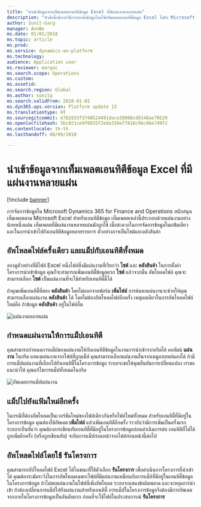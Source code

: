 ```yaml
---
title: "นำเข้าข้อมูลจากเท็มเพลตเอนทิตีข้อมูล Excel ที่มีแผ่นงานหลายแผ่น"
description: "หัวข้อนี้อธิบายวิธีการนำเข้าข้อมูลโดยใช้เท็มเพลตเอนทิตี้ข้อมูล Excel ไปยัง Microsoft Dynamics 365 for Finance and Operations"
author: Sunil-Garg
manager: AnnBe
ms.date: 01/01/2018
ms.topic: article
ms.prod: 
ms.service: dynamics-ax-platform
ms.technology: 
audience: Application user
ms.reviewer: margoc
ms.search.scope: Operations
ms.custom: 
ms.assetid: 
ms.search.region: Global
ms.author: sunilg
ms.search.validFrom: 2018-01-01
ms.dyn365.ops.version: Platform update 13
ms.translationtype: HT
ms.sourcegitcommit: e782d33f3748524491dace28008cd9148ae70529
ms.openlocfilehash: 5bc021ce9f0835f2eda310ef7818c9bc9be749f2
ms.contentlocale: th-th
ms.lasthandoff: 08/09/2018

---
```


# <a name="import-data-from-excel-data-entity-templates-that-have-multiple-worksheets"></a>นำเข้าข้อมูลจากเท็มเพลตเอนทิตีข้อมูล Excel ที่มีแผ่นงานหลายแผ่น

[!include [banner](../includes/banner.md)]

การจัดการข้อมูลใน Microsoft Dynamics 365 for Finance and Operations สนับสนุนเท็มเพลตตาม Microsoft Excel สำหรับเอนทิตีข้อมูล เท็มเพลตเหล่านี้ประกอบด้วยแผ่นงานอย่างน้อยหนึ่งแผ่น เท็มเพลตที่มีแผ่นงานหลายแผ่นมักถูกใช้ เมื่อสะดวกในการจัดการข้อมูลในแฟ้มเดียว และในการนำเข้าไปยังเอนทิตีข้อมูลหลายรายการ ตัวอย่างอาจเป็นไซต์และคลังสินค้า

## <a name="upload-a-file-once-and-map-it-to-all-entities"></a>อัพโหลดไฟล์ครั้งเดียว และแม็ปกับเอนทิตีทั้งหมด
ลองดูตัวอย่างที่มีไฟล์ Excel หนึ่งไฟล์ซึ่งมีแผ่นงานที่เรียกว่า **ไซต์** และ **คลังสินค้า** ในการตั้งค่าโครงการนำเข้าข้อมูล คุณก็จะสามารถเพิ่มเอนทิตี้ข้อมูลแรก **ไซต์** แล้วจากนั้น อัพโหลดไฟล์ คุณจะสามารถเลือก **ไซต์** เป็นแผ่นงานที่จะใช้สำหรับเอนทิตี้นี้ได้

ถ้าคุณเพิ่มเอนทิตี้ที่สอง **คลังสินค้า** โดยไม่ออกจากฟอร์ม **เพิ่มไฟล์** การค้นหาแผ่นงานจะช่วยให้คุณสามารถเลือกแผ่นงาน **คลังสินค้า** ได้ โดยไม่ต้องอัพโหลดไฟล์อีกครั้ง เหตุผลเดียวในการอัพโหลดไฟล์ใหม่คือ ถ้าข้อมูล **คลังสินค้า** อยู่ในไฟล์อื่น

![แผ่นงานหลายแผ่น](./media/AddFileMultipleWorkSheets.png) 

## <a name="fix-worksheet-to-entity-mapping"></a>กำหนดแผ่นงานให้การแม็ปเอนทิตี

คุณสามารถกำหนดการแม็ปของแผ่นงานให้กับเอนทิตีข้อมูลในงานการนำเข้าจากกริดได้ คอลัมน์ **แผ่นงาน** ในกริด แสดงแผ่นงานจากไฟล์ที่ถูกแม็ป คุณสามารถเลือกแผ่นงานอื่นจากเมนูแบบหล่นลงได้ ถ้ามีการแม็ปแผ่นงานที่เลือกไปยังเอนทิตี้ในโครงการข้อมูล ระบบจะขอให้คุณยืนยันการเปลี่ยนแปลง เราขอแนะนำให้ คุณแก้ไขการแม็ปทั้งหมดในกริด

![อัพเดตการแม็ปแผ่นงาน](./media/UpdateMappings.png)

## <a name="re-map-to-a-new-file"></a>แม็ปไปยังแฟ้มใหม่อีกครั้ง

ในกรณีที่ต้องอัพโหลดเป็นเวอร์ชันใหม่ของไฟล์เดียวกันหรือไฟล์ใหม่ทั้งหมด สำหรับเอนทิตี้ที่มีอยู่ในโครงการข้อมูล คุณต้องใช้อัพเดต **เพิ่มไฟล์** แล้วเพิ่มเอนทิตีอีกครั้ง ราวกับว่ามีการเพิ่มเป็นครั้งแรก ระบบจะยืนยันว่า คุณต้องการเขียนทับเอนทิตี้ที่มีอยู่ในโครงการข้อมูลก่อนดำเนินการต่อ เอนทิตีที่ไม่ได้ถูกเพิ่มอีกครั้ง (หรือถูกเขียนทับ) จะยึดการแม็ปก่อนหน้าจากไฟล์ก่อนหน้านี้ต่อไป

## <a name="upload-a-file-using-run-project"></a>อัพโหลดไฟล์โดยใช้ รันโครงการ

คุณสามารถอัปโหลดไฟล์ Excel ได้ในขณะที่ใช้ตัวเลือก **รันโครงการ** เพื่อดำเนินการโครงการที่นำเข้าได้ คุณต้องระมัดระวังในการอัพโหลดเฉพาะไฟล์ที่มีแผ่นงานเหมือนกับการแม็ปที่มีอยู่ในเอนทิตี้ข้อมูลในโครงการข้อมูล ถ้าไม่พบแผ่นงานในไฟล์ที่เพิ่งอัพโหลด ระบบจะแสดงข้อผิดพลาด และจะหยุดการนำเข้า ถ้าต้องเปลี่ยนการแม็ปไปยังแผ่นงานสำหรับเอนทิตี้ การแม็ปในโครงการข้อมูลจึงต้องมีการอัพเดตจากภายในโครงการข้อมูลเป็นอันดับแรก ก่อนที่จะใช้ไฟล์ในประสบการณ์ **รันโครงการ**


